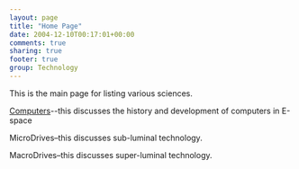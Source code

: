 ```yaml
---
layout: page
title: "Home Page"
date: 2004-12-10T00:17:01+00:00
comments: true
sharing: true
footer: true
group: Technology
---
```


This is the main page for listing various sciences.

[Computers](/technology/a-icomputers)--this discusses the history and development of computers in E-space

MicroDrives&ndash;this discusses sub-luminal technology.

MacroDrives&ndash;this discusses super-luminal technology.
